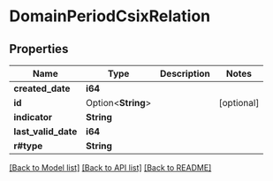 # DomainPeriodCsixRelation

## Properties

Name | Type | Description | Notes
------------ | ------------- | ------------- | -------------
**created_date** | **i64** |  |
**id** | Option<**String**> |  | [optional]
**indicator** | **String** |  |
**last_valid_date** | **i64** |  |
**r#type** | **String** |  |

[[Back to Model list]](../README.md#documentation-for-models) [[Back to API list]](../README.md#documentation-for-api-endpoints) [[Back to README]](../README.md)
